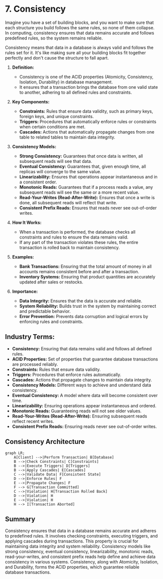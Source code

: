 # 7. Consistency

Imagine you have a set of building blocks, and you want to make sure that each structure you build follows the same rules, so none of them collapse. In computing, consistency ensures that data remains accurate and follows predefined rules, so the system remains reliable.

Consistency means that data in a database is always valid and follows the rules set for it. It's like making sure all your building blocks fit together perfectly and don't cause the structure to fall apart.

1. **Definition:**

   - Consistency is one of the ACID properties (Atomicity, Consistency, Isolation, Durability) in database management.
   - It ensures that a transaction brings the database from one valid state to another, adhering to all defined rules and constraints.

2. **Key Components:**

   - **Constraints:** Rules that ensure data validity, such as primary keys, foreign keys, and unique constraints.
   - **Triggers:** Procedures that automatically enforce rules or constraints when certain conditions are met.
   - **Cascades:** Actions that automatically propagate changes from one table to related tables to maintain data integrity.

3. **Consistency Models:**

   - **Strong Consistency:** Guarantees that once data is written, all subsequent reads will see that data.
   - **Eventual Consistency:** Guarantees that, given enough time, all replicas will converge to the same value.
   - **Linearizability:** Ensures that operations appear instantaneous and in a consistent order.
   - **Monotonic Reads:** Guarantees that if a process reads a value, any subsequent reads will see the same or a more recent value.
   - **Read-Your-Writes (Read-After-Write):** Ensures that once a write is done, all subsequent reads will reflect that write.
   - **Consistent Prefix Reads:** Ensures that reads never see out-of-order writes.

4. **How It Works:**

   - When a transaction is performed, the database checks all constraints and rules to ensure the data remains valid.
   - If any part of the transaction violates these rules, the entire transaction is rolled back to maintain consistency.

5. **Examples:**

   - **Bank Transactions:** Ensuring that the total amount of money in all accounts remains consistent before and after a transaction.
   - **Inventory Systems:** Ensuring that product quantities are accurately updated after sales or restocks.

6. **Importance:**

   - **Data Integrity:** Ensures that the data is accurate and reliable.
   - **System Reliability:** Builds trust in the system by maintaining correct and predictable behavior.
   - **Error Prevention:** Prevents data corruption and logical errors by enforcing rules and constraints.

## Industry Terms:

- **Consistency:** Ensuring that data remains valid and follows all defined rules.
- **ACID Properties:** Set of properties that guarantee database transactions are processed reliably.
- **Constraints:** Rules that ensure data validity.
- **Triggers:** Procedures that enforce rules automatically.
- **Cascades:** Actions that propagate changes to maintain data integrity.
- **Consistency Models:** Different ways to achieve and understand data consistency.
- **Eventual Consistency:** A model where data will become consistent over time.
- **Linearizability:** Ensuring operations appear instantaneous and ordered.
- **Monotonic Reads:** Guaranteeing reads will not see older values.
- **Read-Your-Writes (Read-After-Write):** Ensuring subsequent reads reflect recent writes.
- **Consistent Prefix Reads:** Ensuring reads never see out-of-order writes.

## Consistency Architecture

```mermaid
graph LR;
    A[Client] -->|Perform Transaction| B[Database]
    B -->|Check Constraints| C[Constraints]
    B -->|Execute Triggers| D[Triggers]
    B -->|Apply Cascades| E[Cascades]
    C -->|Validate Data| F[Consistent State]
    D -->|Enforce Rules| F
    E -->|Propagate Changes| F
    F --> G[Transaction Committed]
    C -->|Violation| H[Transaction Rolled Back]
    D -->|Violation| H
    E -->|Violation| H
    H --> I[Transaction Aborted]
```

## Summary

Consistency ensures that data in a database remains accurate and adheres to predefined rules. It involves checking constraints, executing triggers, and applying cascades during transactions. This property is crucial for maintaining data integrity and system reliability. Consistency models like strong consistency, eventual consistency, linearizability, monotonic reads, read-your-writes, and consistent prefix reads help define and achieve data consistency in various systems. Consistency, along with Atomicity, Isolation, and Durability, forms the ACID properties, which guarantee reliable database transactions.
